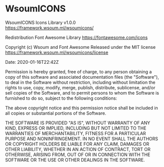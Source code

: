 # WsoumICONS

   WsoumICONS Icons Library v1.0.0
   https://framework.wsoum.ml/wsoumicons/
  
   Redistribution Font Awesome Library
   https://fontawesome.com/icons
  
   Copyright (c) Wsoum and Font Awesome
   Released under the MIT license
   https://framework.wsoum.ml/wsoumicons/license
  
   Date: 2020-01-16T22:42Z

Permission is hereby granted, free of charge, to any person obtaining
a copy of this software and associated documentation files (the
"Software"), to deal in the Software without restriction, including
without limitation the rights to use, copy, modify, merge, publish,
distribute, sublicense, and/or sell copies of the Software, and to
permit persons to whom the Software is furnished to do so, subject to
the following conditions:

The above copyright notice and this permission notice shall be
included in all copies or substantial portions of the Software.

THE SOFTWARE IS PROVIDED "AS IS", WITHOUT WARRANTY OF ANY KIND,
EXPRESS OR IMPLIED, INCLUDING BUT NOT LIMITED TO THE WARRANTIES OF
MERCHANTABILITY, FITNESS FOR A PARTICULAR PURPOSE AND
NONINFRINGEMENT. IN NO EVENT SHALL THE AUTHORS OR COPYRIGHT HOLDERS BE
LIABLE FOR ANY CLAIM, DAMAGES OR OTHER LIABILITY, WHETHER IN AN ACTION
OF CONTRACT, TORT OR OTHERWISE, ARISING FROM, OUT OF OR IN CONNECTION
WITH THE SOFTWARE OR THE USE OR OTHER DEALINGS IN THE SOFTWARE.
